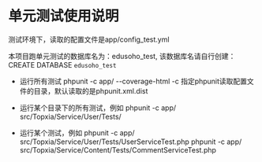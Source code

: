 # 单元测试使用说明

测试环境下，读取的配置文件是app/config_test.yml

本项目跑单元测试的数据库名为：edusoho_test, 该数据库名请自行创建： CREATE DATABASE `edusoho_test`

* 运行所有测试
phpunit -c app/  --coverage-html
  -c 指定phpunit读取配置文件的目录，默认读取的是phpunit.xml.dist

* 运行某个目录下的所有测试，例如
  phpunit -c app/ src/Topxia/Service/User/Tests/

* 运行某个测试，例如
phpunit -c app/ src/Topxia/Service/User/Tests/UserServiceTest.php
phpunit -c app/ src/Topxia/Service/Content/Tests/CommentServiceTest.php